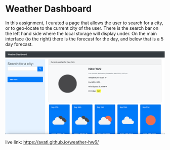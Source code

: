 # Weather Dashboard

In this assignment, I curated a page that allows the user to search for a city, or to geo-locate to the current city of the user. There is the search bar on the left hand side where the local storage will display under. On the main interface (to the right) there is the forecast for the day, and below that is a 5 day forecast.

<img src="Assets/pic2.png"/>

live link: https://avatl.github.io/weather-hw6/
